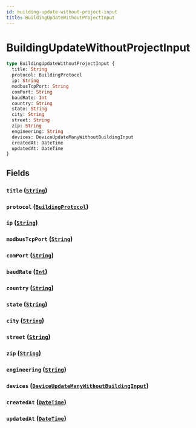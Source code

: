 ```yaml
---
id: building-update-without-project-input
title: BuildingUpdateWithoutProjectInput
---
```


 # BuildingUpdateWithoutProjectInput





```graphql
type BuildingUpdateWithoutProjectInput {
  title: String
  protocol: BuildingProtocol
  ip: String
  modbusTcpPort: String
  comPort: String
  baudRate: Int
  country: String
  state: String
  city: String
  street: String
  zip: String
  engineering: String
  devices: DeviceUpdateManyWithoutBuildingInput
  createdAt: DateTime
  updatedAt: DateTime
}
```


## Fields

### `title` ([`String`](/scalars/string))




### `protocol` ([`BuildingProtocol`](/enums/building-protocol))




### `ip` ([`String`](/scalars/string))




### `modbusTcpPort` ([`String`](/scalars/string))




### `comPort` ([`String`](/scalars/string))




### `baudRate` ([`Int`](/scalars/int))




### `country` ([`String`](/scalars/string))




### `state` ([`String`](/scalars/string))




### `city` ([`String`](/scalars/string))




### `street` ([`String`](/scalars/string))




### `zip` ([`String`](/scalars/string))




### `engineering` ([`String`](/scalars/string))




### `devices` ([`DeviceUpdateManyWithoutBuildingInput`](/inputs/device-update-many-without-building-input))




### `createdAt` ([`DateTime`](/scalars/date-time))




### `updatedAt` ([`DateTime`](/scalars/date-time))






